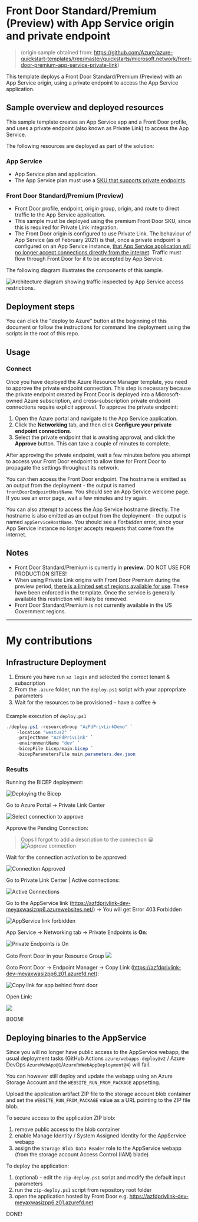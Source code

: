 # Front Door Standard/Premium (Preview) with App Service origin and private endpoint

> (origin sample obtained from: https://github.com/Azure/azure-quickstart-templates/tree/master/quickstarts/microsoft.network/front-door-premium-app-service-private-link)

This template deploys a Front Door Standard/Premium (Preview) with an App Service origin, using a private endpoint to access the App Service application.

## Sample overview and deployed resources

This sample template creates an App Service app and a Front Door profile, and uses a private endpoint (also known as Private Link) to access the App Service.

The following resources are deployed as part of the solution:

### App Service

- App Service plan and application.
- The App Service plan must use a [SKU that supports private endpoints](https://docs.microsoft.com/azure/app-service/networking/private-endpoint).

### Front Door Standard/Premium (Preview)

- Front Door profile, endpoint, origin group, origin, and route to direct traffic to the App Service application.
- This sample must be deployed using the premium Front Door SKU, since this is required for Private Link integration.
- The Front Door origin is configured to use Private Link. The behaviour of App Service (as of February 2021) is that, once a private endpoint is configured on an App Service instance, [that App Service application will no longer accept connections directly from the internet](https://docs.microsoft.com/azure/app-service/networking/private-endpoint). Traffic must flow through Front Door for it to be accepted by App Service.

The following diagram illustrates the components of this sample.

![Architecture diagram showing traffic inspected by App Service access restrictions.](images/appservice-private-endpoint.png)

## Deployment steps

You can click the "deploy to Azure" button at the beginning of this document or follow the instructions for command line deployment using the scripts in the root of this repo.

## Usage

### Connect

Once you have deployed the Azure Resource Manager template, you need to approve the private endpoint connection. This step is necessary because the private endpoint created by Front Door is deployed into a Microsoft-owned Azure subscription, and cross-subscription private endpoint connections require explicit approval. To approve the private endpoint:
1. Open the Azure portal and navigate to the App Service application.
2. Click the **Networking** tab, and then click **Configure your private endpoint connections**.
3. Select the private endpoint that is awaiting approval, and click the **Approve** button. This can take a couple of minutes to complete.

After approving the private endpoint, wait a few minutes before you attempt to access your Front Door endpoint to allow time for Front Door to propagate the settings throughout its network.

You can then access the Front Door endpoint. The hostname is emitted as an output from the deployment - the output is named `frontDoorEndpointHostName`. You should see an App Service welcome page. If you see an error page, wait a few minutes and try again.

You can also attempt to access the App Service hostname directly. The hostname is also emitted as an output from the deployment - the output is named `appServiceHostName`. You should see a _Forbidden_ error, since your App Service instance no longer accepts requests that come from the internet.

## Notes

- Front Door Standard/Premium is currently in **preview**. DO NOT USE FOR PRODUCTION SITES!
- When using Private Link origins with Front Door Premium during the preview period, [there is a limited set of regions available for use](https://docs.microsoft.com/en-us/azure/frontdoor/standard-premium/concept-private-link#limitations). These have been enforced in the template. Once the service is generally available this restriction will likely be removed.
- Front Door Standard/Premium is not currently available in the US Government regions.

---

# My contributions

## Infrastructure Deployment

1. Ensure you have run `az login` and selected the correct tenant & subscription
2. From the `.azure` folder, run the `deploy.ps1` script with your appropriate parameters
3. Wait for the resources to be provisioned - have a coffee ☕️

Example execution of `deploy.ps1`

```ps1
./deploy.ps1 -resourceGroup "AzFdPrivLinkDemo" `
    -location "westus2" `
    -projectName "AzFdPrivLink" `
    -environmentName "dev" `
    -bicepFile bicep/main.bicep `
    -bicepParametersFile main.parameters.dev.json
```

### Results

Running the BICEP deployment:

![Deploying the Bicep](images/2021-09-20-09-47-45.png)

Go to Azure Portal -> Private Link Center

![Select connection to approve](images/2021-09-20-09-35-29.png)

Approve the Pending Connection:
> Oops I forgot to add a description to the connection 😀
![Approve connection](images/2021-09-20-09-44-17.png)

Wait for the connection activation to be approved:

![Connection Approved](images/2021-09-20-09-51-31.png)

Go to Private Link Center | Active connections:

![Active Connections](images/2021-09-20-09-52-10.png)

Go to the AppService link (https://azfdprivlink-dev-meyaxwasizpp6.azurewebsites.net/) -> You will get Error 403 Forbidden

![AppService link forbidden](images/2021-09-20-09-54-00.png)

App Service -> Networking tab -> Private Endpoints is **On**:

![Private Endpoints is On](images/2021-09-20-09-55-17.png)

Goto Front Door in your Resource Group
![](images/2021-09-20-09-58-58.png)

Goto Front Door -> Endpoint Manager -> Copy Link (https://azfdprivlink-dev-meyaxwasizpp6.z01.azurefd.net):

![Copy link for app behind front door](images/2021-09-20-10-10-41.png)

Open Link:

![](images/2021-09-20-10-08-54.png)

BOOM!

## Deploying binaries to the AppService

Since you will no longer have public access to the AppService webapp, the usual deployment tasks (GitHub Actions `azure/webapps-deploy@v2` / Azure DevOps `AzureWebApp@1`/`AzureRmWebAppDeployment@4`) will fail.

You can however still deploy and update the webapp using an Azure Storage Account and the `WEBSITE_RUN_FROM_PACKAGE` appsetting. 

Upload the application artifact ZIP file to the storage account blob container and set the `WEBSITE_RUN_FROM_PACKAGE` value as a URL pointing to the ZIP file blob.

To secure access to the application ZIP blob:

1. remove public access to the blob container
2. enable Manage Identity / System Assigned Identity for the AppService webapp
3. assign the `Storage Blob Data Reader` role to the AppService webapp (from the storage account Access Control (IAM) blade)

To deploy the application:

1. (optional) - edit the `zip-deploy.ps1` script and modify the default input parameters 
2. run the `zip-deploy.ps1` script from repository root folder
3. open the application hosted by Front Door e.g. https://azfdprivlink-dev-meyaxwasizpp6.z01.azurefd.net

DONE!